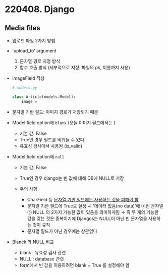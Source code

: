 # 220408. Django



## Media files 

- 업로드 파일 2가지 방법

- 'upload_to' argument 

  1. 문자열 경로 지정 방식
  2. 함수 호출 방식 (세부적으로 지정: 파일의 pk, 이름까지 사용)

  

- ImageField 작성

  ```python
  # models.py
  
  class Article(models.Model):
      image = 
  ```

- 문자열 기반 필드: 이미지 경로가 저장되기 때문



- Model field option에 `blank` (오늘 이미지 필드에서는 )

  - 기본 값: False
  - True인 경우 필드를 비워둘 수 있다.
  - 유효성 검사에서 사용됨 (is_valid)

- Model field option에 `null`

  - 기본 값: False

  - True인 경우 django는 빈 값에 대해 DB에 NULL로 저장

  - 주의 사항

    - CharField 등 <u>문자열 기반 필드에는 사용하는 것을 피해야 함</u>
    - 문자열 기반 필드에 True로 설정 시 '데이터 없음(no data)'에 ⓐ빈 문자열 ⓑ NULL 의 2가지 가능한 값이 있음을 의미하게됨 → 즉 두 개의 가능한 값을 갖는 것은 중복이기에 Djangos는 NULL이 아닌 빈 문자열을 사용하는 것이 규칙
    - 문자열 필드가 아닌 경우에는 상관없다

    

- Blanck 와 NULL 비교

  - blank : 유효성 검사 관련
  - NULL : database 관련
  - form에서 빈 값을 허용하려면 blank = True 를 설정해야 함




